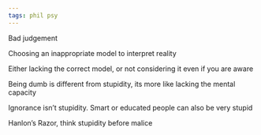 ```yaml
---
tags: phil psy
---
```


Bad judgement 

Choosing an inappropriate model to interpret reality 

Either lacking the correct model, or not considering it even if you are aware

Being dumb is different from stupidity, its more like lacking the mental capacity 

Ignorance isn’t stupidity. Smart or educated people can also be very stupid 

Hanlon’s Razor, think stupidity before malice 
